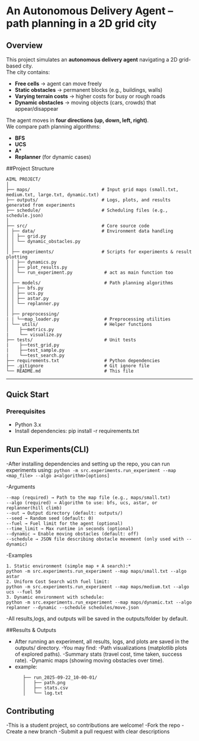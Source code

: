 # An Autonomous Delivery Agent – path planning in a 2D grid city

##  Overview
This project simulates an **autonomous delivery agent** navigating a 2D grid-based city.  
The city contains:
- **Free cells** → agent can move freely
- **Static obstacles** → permanent blocks (e.g., buildings, walls)
- **Varying terrain costs** → higher costs for busy or rough roads
- **Dynamic obstacles** → moving objects (cars, crowds) that appear/disappear

The agent moves in **four directions (up, down, left, right)**.  
We compare path planning algorithms:
- **BFS**
- **UCS**
- **A***
- **Replanner** (for dynamic cases)

##Project Structure
```
AIML PROJECT/
│
├── maps/                           # Input grid maps (small.txt, medium.txt, large.txt, dynamic.txt)
├── outputs/                        # Logs, plots, and results generated from experiments
├── schedule/                       # Scheduling files (e.g., schedule.json)
│
├── src/                            # Core source code
│ ├── data/                         # Environment data handling
│ │ ├── grid.py
│ │ └── dynamic_obstacles.py
│ │
│ ├── experiments/                  # Scripts for experiments & result plotting
│ │ ├── dynamics.py
│ │ ├── plot_results.py
│ │ └── run_experiment.py            # act as main function too
│ │
│ ├── models/                        # Path planning algorithms
│ │ ├── bfs.py
│ │ ├── ucs.py
│ │ ├── astar.py
│ │ └── replanner.py
│ │
│ ├── preprocessing/   
| | └──map_loader.py                 # Preprocessing utilities
│ └── utils/                         # Helper functions
│    ├──metrics.py
|    └── visualize.py
├── tests/                           # Unit tests
|    ├──test_grid.py
|    ├──test_sample.py
|    └──test_search.py
├── requirements.txt                 # Python dependencies
├── .gitignore                       # Git ignore file
└── README.md                        # This file
```

---

##  Quick Start

### Prerequisites
- Python 3.x  
- Install dependencies:
  pip install -r requirements.txt

## Run Experiments(CLI)
-After installing dependencies and setting up the repo, you can run experiments using:
```python -m src.experiments.run_experiment --map <map_file> --algo a<algorithm>[options]```

-Arguments
```
--map (required) → Path to the map file (e.g., maps/small.txt)
--algo (required) → Algorithm to use: bfs, ucs, astar, or replanner(hill climb)
--out → Output directory (default: outputs/)
--seed → Random seed (default: 0)
--fuel → Fuel limit for the agent (optional)
--time_limit → Max runtime in seconds (optional)
--dynamic → Enable moving obstacles (default: off)
--schedule → JSON file describing obstacle movement (only used with --dynamic)
```
-Examples
```
1. Static environment (simple map + A search):*
python -m src.experiments.run_experiment --map maps/small.txt --algo astar
2. Uniform Cost Search with fuel limit:
python -m src.experiments.run_experiment --map maps/medium.txt --algo ucs --fuel 50
3. Dynamic environment with schedule:
python -m src.experiments.run_experiment --map maps/dynamic.txt --algo replanner --dynamic --schedule schedules/move.json
```
-All results,logs, and outputs will be saved in the outputs/folder by default.

##Results & Outputs
 - After running an experiment, all results, logs, and plots are saved in the outputs/ directory.
 -You may find:
     -Path visualizations (matplotlib plots of explored paths).
     -Summary stats (travel cost, time taken, success rate).
     -Dynamic maps (showing moving obstacles over time).
 - example:
      ``` outputs/
         ├── run_2025-09-22_10-00-01/
         │   ├── path.png
         │   ├── stats.csv
         │   └── log.txt
      ```
 

## Contributing
  -This is a student project, so contributions are welcome!
     -Fork the repo
     -Create a new branch
     -Submit a pull request with clear descriptions
